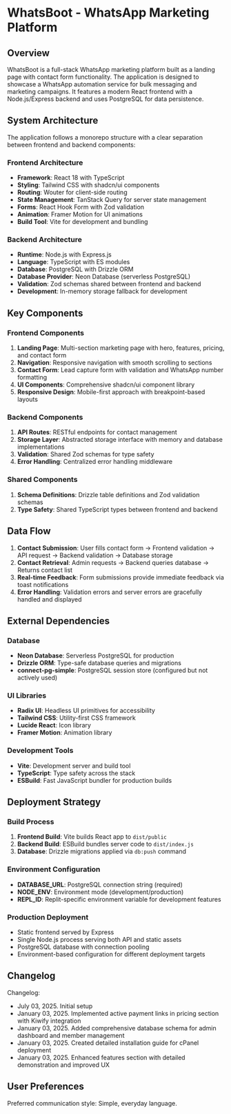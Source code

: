 # WhatsBoot - WhatsApp Marketing Platform

## Overview

WhatsBoot is a full-stack WhatsApp marketing platform built as a landing page with contact form functionality. The application is designed to showcase a WhatsApp automation service for bulk messaging and marketing campaigns. It features a modern React frontend with a Node.js/Express backend and uses PostgreSQL for data persistence.

## System Architecture

The application follows a monorepo structure with a clear separation between frontend and backend components:

### Frontend Architecture
- **Framework**: React 18 with TypeScript
- **Styling**: Tailwind CSS with shadcn/ui components
- **Routing**: Wouter for client-side routing
- **State Management**: TanStack Query for server state management
- **Forms**: React Hook Form with Zod validation
- **Animation**: Framer Motion for UI animations
- **Build Tool**: Vite for development and bundling

### Backend Architecture
- **Runtime**: Node.js with Express.js
- **Language**: TypeScript with ES modules
- **Database**: PostgreSQL with Drizzle ORM
- **Database Provider**: Neon Database (serverless PostgreSQL)
- **Validation**: Zod schemas shared between frontend and backend
- **Development**: In-memory storage fallback for development

## Key Components

### Frontend Components
1. **Landing Page**: Multi-section marketing page with hero, features, pricing, and contact form
2. **Navigation**: Responsive navigation with smooth scrolling to sections
3. **Contact Form**: Lead capture form with validation and WhatsApp number formatting
4. **UI Components**: Comprehensive shadcn/ui component library
5. **Responsive Design**: Mobile-first approach with breakpoint-based layouts

### Backend Components
1. **API Routes**: RESTful endpoints for contact management
2. **Storage Layer**: Abstracted storage interface with memory and database implementations
3. **Validation**: Shared Zod schemas for type safety
4. **Error Handling**: Centralized error handling middleware

### Shared Components
1. **Schema Definitions**: Drizzle table definitions and Zod validation schemas
2. **Type Safety**: Shared TypeScript types between frontend and backend

## Data Flow

1. **Contact Submission**: User fills contact form → Frontend validation → API request → Backend validation → Database storage
2. **Contact Retrieval**: Admin requests → Backend queries database → Returns contact list
3. **Real-time Feedback**: Form submissions provide immediate feedback via toast notifications
4. **Error Handling**: Validation errors and server errors are gracefully handled and displayed

## External Dependencies

### Database
- **Neon Database**: Serverless PostgreSQL for production
- **Drizzle ORM**: Type-safe database queries and migrations
- **connect-pg-simple**: PostgreSQL session store (configured but not actively used)

### UI Libraries
- **Radix UI**: Headless UI primitives for accessibility
- **Tailwind CSS**: Utility-first CSS framework
- **Lucide React**: Icon library
- **Framer Motion**: Animation library

### Development Tools
- **Vite**: Development server and build tool
- **TypeScript**: Type safety across the stack
- **ESBuild**: Fast JavaScript bundler for production builds

## Deployment Strategy

### Build Process
1. **Frontend Build**: Vite builds React app to `dist/public`
2. **Backend Build**: ESBuild bundles server code to `dist/index.js`
3. **Database**: Drizzle migrations applied via `db:push` command

### Environment Configuration
- **DATABASE_URL**: PostgreSQL connection string (required)
- **NODE_ENV**: Environment mode (development/production)
- **REPL_ID**: Replit-specific environment variable for development features

### Production Deployment
- Static frontend served by Express
- Single Node.js process serving both API and static assets
- PostgreSQL database with connection pooling
- Environment-based configuration for different deployment targets

## Changelog

Changelog:
- July 03, 2025. Initial setup
- January 03, 2025. Implemented active payment links in pricing section with Kiwify integration
- January 03, 2025. Added comprehensive database schema for admin dashboard and member management
- January 03, 2025. Created detailed installation guide for cPanel deployment
- January 03, 2025. Enhanced features section with detailed demonstration and improved UX

## User Preferences

Preferred communication style: Simple, everyday language.